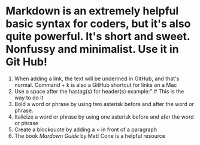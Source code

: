 # Markdown is an extremely helpful basic syntax for coders, but it's also quite powerful. It's short and sweet. Nonfussy and minimalist. Use it in Git Hub!

1. When adding a link, the text will be underined in GitHub, and that's normal. Command + k is also a GitHub shortcut for links on a Mac
2. Use a space after the hastag(s) for header(s) example:" # This is the way to do it  
3. Bold a word or phrase by using two asterisk before and after the word or phrase.
4. Italicize a word or phrase by using one asterisk before and afer the word or phrase
5. Create a blockquote by adding a < in front of a paragraph
6. The book *Mardown Guide* by Matt Cone is a helpful resource
